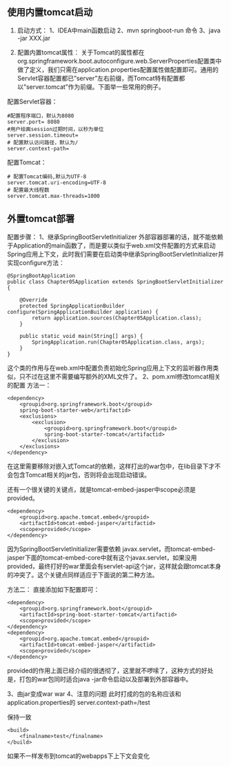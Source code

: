 



## 使用内置tomcat启动
1. 启动方式：
1、IDEA中main函数启动
2、mvn springboot-run 命令
3、java -jar XXX.jar

2. 配置内置tomcat属性：
关于Tomcat的属性都在org.springframework.boot.autoconfigure.web.ServerProperties配置类中做了定义，我们只需在application.properties配置属性做配置即可。通用的Servlet容器配置都已”server”左右前缀，而Tomcat特有配置都以”server.tomcat”作为前缀。下面举一些常用的例子。

配置Servlet容器：
```
#配置程序端口，默认为8080
server.port= 8080
#用户绘画session过期时间，以秒为单位
server.session.timeout=
# 配置默认访问路径，默认为/
server.context-path=
```
配置Tomcat：
```
# 配置Tomcat编码,默认为UTF-8
server.tomcat.uri-encoding=UTF-8
# 配置最大线程数
server.tomcat.max-threads=1000
```

## 外置tomcat部署
配置步骤：
1、继承SpringBootServletInitializer
外部容器部署的话，就不能依赖于Application的main函数了，而是要以类似于web.xml文件配置的方式来启动Spring应用上下文，此时我们需要在启动类中继承SpringBootServletInitializer并实现configure方法：
```
@SpringBootApplication
public class Chapter05Application extends SpringBootServletInitializer {
 
    @Override
    protected SpringApplicationBuilder configure(SpringApplicationBuilder application) {
        return application.sources(Chapter05Application.class);
    }
 
    public static void main(String[] args) {
        SpringApplication.run(Chapter05Application.class, args);
    }
}
```
这个类的作用与在web.xml中配置负责初始化Spring应用上下文的监听器作用类似，只不过在这里不需要编写额外的XML文件了。
2、pom.xml修改tomcat相关的配置
方法一：
```
<dependency>
    <groupid>org.springframework.boot</groupid>
    spring-boot-starter-web</artifactid>
    <exclusions>
        <exclusion>
            <groupid>org.springframework.boot</groupid>
            spring-boot-starter-tomcat</artifactid>
        </exclusion>
    </exclusions>
</dependency>
```
在这里需要移除对嵌入式Tomcat的依赖，这样打出的war包中，在lib目录下才不会包含Tomcat相关的jar包，否则将会出现启动错误。

还有一个很关键的关键点，就是tomcat-embed-jasper中scope必须是provided。
```
<dependency>
    <groupid>org.apache.tomcat.embed</groupid>
    <artifactId>tomcat-embed-jasper</artifactid>
    <scope>provided</scope>
</dependency>
```
因为SpringBootServletInitializer需要依赖 javax.servlet，而tomcat-embed-jasper下面的tomcat-embed-core中就有这个javax.servlet，如果没用provided，最终打好的war里面会有servlet-api这个jar，这样就会跟tomcat本身的冲突了。这个关键点同样适应于下面说的第二种方法。

方法二：
直接添加如下配置即可：
```
<dependency>
    <groupid>org.springframework.boot</groupid>
    <artifactId>spring-boot-starter-tomcat</artifactid>
    <scope>provided</scope>
</dependency>
<dependency>
    <groupid>org.apache.tomcat.embed</groupid>
    <artifactId>tomcat-embed-jasper</artifactid>
    <scope>provided</scope>
</dependency>
```
provided的作用上面已经介绍的很透彻了，这里就不啰嗦了，这种方式的好处是，打包的war包同时适合java -jar命令启动以及部署到外部容器中。

3、由jar变成war
war
4、注意的问题
此时打成的包的名称应该和application.properties的
server.context-path=/test

保持一致
```
<build>
    <finalname>test</finalname>
</build>
```
如果不一样发布到tomcat的webapps下上下文会变化